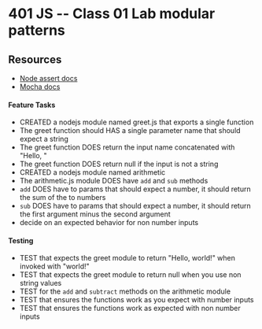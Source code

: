 401 JS -- Class 01 Lab modular patterns
===

## Resources  
* [Node assert docs](https://nodejs.org/dist/latest-v4.x/docs/api/assert.html)
* [Mocha docs](http://mochajs.org/#getting-started)

#### Feature Tasks  
* CREATED a nodejs module named greet.js that exports a single function
 * The greet function should HAS a single parameter name that should expect a string
 * The greet function DOES return the input name concatenated with "Hello, "
 * The greet function DOES return null if the input is not a string
* CREATED a nodejs module named arithmetic
 * The arithmetic.js module DOES have `add` and `sub` methods
 * `add` DOES have to params that should expect a number, it should return the sum of the to numbers
 * `sub` DOES have to params that should expect a number, it should return the first argument minus the second argument
 * decide on an expected behavior for non number inputs

#### Testing  
* TEST that expects the greet module to return "Hello, world!" when invoked with "world!"
* TEST that expects the greet module to return null when you use non string values
* TEST for the `add` and `subtract` methods on the arithmetic module
 * TEST that ensures the functions work as you expect with number inputs
 * TEST that ensures the functions work as expected with non number inputs
